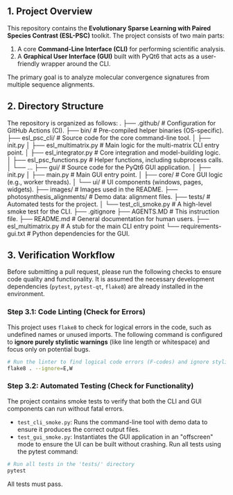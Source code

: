## 1. Project Overview

This repository contains the **Evolutionary Sparse Learning with Paired Species Contrast (ESL-PSC)** toolkit. The project consists of two main parts:
1.  A core **Command-Line Interface (CLI)** for performing scientific analysis.
2.  A **Graphical User Interface (GUI)** built with PyQt6 that acts as a user-friendly wrapper around the CLI.

The primary goal is to analyze molecular convergence signatures from multiple sequence alignments.

## 2. Directory Structure

The repository is organized as follows:
.
├── .github/          # Configuration for GitHub Actions (CI).
├── bin/              # Pre-compiled helper binaries (OS-specific). 
├── esl_psc_cli/      # Source code for the core command-line tool.
│   ├── init.py
│   ├── esl_multimatrix.py # Main logic for the multi-matrix CLI entry point.
│   ├── esl_integrator.py  # Core integration and model-building logic.
│   ├── esl_psc_functions.py # Helper functions, including subprocess calls.
│   └── ...
├── gui/              # Source code for the PyQt6 GUI application.
│   ├── init.py
│   ├── main.py       # Main GUI entry point.
│   ├── core/         # Core GUI logic (e.g., worker threads).
│   └── ui/           # UI components (windows, pages, widgets).
├── images/           # Images used in the README.
├── photosynthesis_alignments/ # Demo data: alignment files.
├── tests/            # Automated tests for the project.
│   └── test_cli_smoke.py  # A high-level smoke test for the CLI.
├── .gitignore
├── AGENTS.MD         # This instruction file.
├── README.md         # General documentation for human users.
├── esl_multimatrix.py # A stub for the main CLI entry point
└── requirements-gui.txt # Python dependencies for the GUI.

## 3. Verification Workflow

Before submitting a pull request, please run the following checks to ensure code quality and functionality. It is assumed the necessary development dependencies (`pytest`, `pytest-qt`, `flake8`) are already installed in the environment.

### Step 3.1: Code Linting (Check for Errors)

This project uses `flake8` to check for logical errors in the code, such as undefined names or unused imports. The following command is configured to **ignore purely stylistic warnings** (like line length or whitespace) and focus only on potential bugs.

```bash
# Run the linter to find logical code errors (F-codes) and ignore stylistic warnings (E/W-codes)
flake8 . --ignore=E,W
```

### Step 3.2: Automated Testing (Check for Functionality)

The project contains smoke tests to verify that both the CLI and GUI components can run without fatal errors.

* `test_cli_smoke.py`: Runs the command-line tool with demo data to ensure it produces the correct output files.
* `test_gui_smoke.py`: Instantiates the GUI application in an "offscreen" mode to ensure the UI can be built without crashing.
Run all tests using the pytest command:

```bash
# Run all tests in the 'tests/' directory
pytest
```
All tests must pass.
